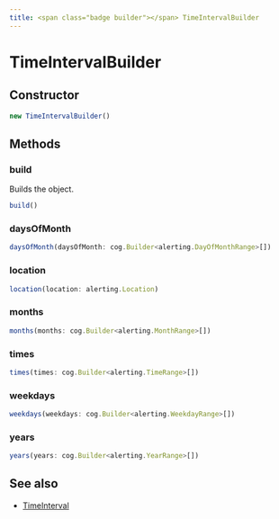 ```yaml
---
title: <span class="badge builder"></span> TimeIntervalBuilder
---
```

# <span class="badge builder"></span> TimeIntervalBuilder

## Constructor

```typescript
new TimeIntervalBuilder()
```
## Methods

### <span class="badge object-method"></span> build

Builds the object.

```typescript
build()
```

### <span class="badge object-method"></span> daysOfMonth

```typescript
daysOfMonth(daysOfMonth: cog.Builder<alerting.DayOfMonthRange>[])
```

### <span class="badge object-method"></span> location

```typescript
location(location: alerting.Location)
```

### <span class="badge object-method"></span> months

```typescript
months(months: cog.Builder<alerting.MonthRange>[])
```

### <span class="badge object-method"></span> times

```typescript
times(times: cog.Builder<alerting.TimeRange>[])
```

### <span class="badge object-method"></span> weekdays

```typescript
weekdays(weekdays: cog.Builder<alerting.WeekdayRange>[])
```

### <span class="badge object-method"></span> years

```typescript
years(years: cog.Builder<alerting.YearRange>[])
```

## See also

 * <span class="badge object-type-interface"></span> [TimeInterval](./object-TimeInterval.md)
